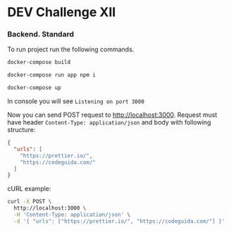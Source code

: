 # DEV Challenge XII
### Backend. Standard


To run project run the following commands.
```bash
docker-compose build
```
```bash
docker-compose run app npm i
```
```bash
docker-compose up
```

In console you will see `Listening on port 3000`

Now you can send POST request to [http://localhost:3000](http://localhost:3000).
Request must have header `Content-Type: application/json` and body with following structure: 
```json
{
  "urls": [
    "https://prettier.io/",
    "https://codeguida.com/"
  ]
}
```

cURL example:
```bash
curl -X POST \
  http://localhost:3000 \
  -H 'Content-Type: application/json' \
  -d '{ "urls": ["https://prettier.io/", "https://codeguida.com/"] }'
```
